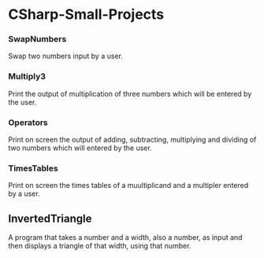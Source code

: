 # CSharp-Small-Projects

### SwapNumbers
Swap two numbers input by a user.

### Multiply3
Print the output of multiplication of three numbers which will be entered by the user. 

### Operators
Print on screen the output of adding, subtracting, multiplying and dividing of two numbers which will entered by the user. 

### TimesTables
Print on screen the times tables of a muultiplicand and a multipler entered by a user.

## InvertedTriangle
A program that takes a number and a width, also a number, as input and then displays a triangle of that width, using that number. 
